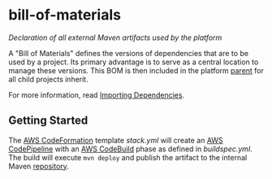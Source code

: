 # bill-of-materials
_Declaration of all external Maven artifacts used by the platform_

A "Bill of Materials" defines the versions of dependencies that are to be used by a project. Its primary advantage is to serve as a central location to manage these versions. This BOM is then included in the platform [parent](https://github.com/varunmc/parent) for all child projects inherit.

For more information, read [Importing Dependencies](https://maven.apache.org/guides/introduction/introduction-to-dependency-mechanism.html#Importing_Dependencies).

## Getting Started
The [AWS CodeFormation](https://console.aws.amazon.com/cloudformation/home?region=us-east-1#/stack/detail?stackId=arn:aws:cloudformation:us-east-1:497513737772:stack%2FBillOfMaterials%2F4741fed0-92db-11e7-b09f-50d5cd1ea8d2) template _stack.yml_ will create an [AWS CodePipeline](https://console.aws.amazon.com/codepipeline/home?region=us-east-1#/view/BillOfMaterials) with an [AWS CodeBuild](https://console.aws.amazon.com/codebuild/home?region=us-east-1#/projects/BillOfMaterials/view) phase as defined in _buildspec.yml_. The build will execute `mvn deploy` and publish the artifact to the internal Maven [repository](https://s3.console.aws.amazon.com/s3/buckets/maven.varun.mc/mc/varun/bill-of-materials/?region=us-east-1&tab=overview).

